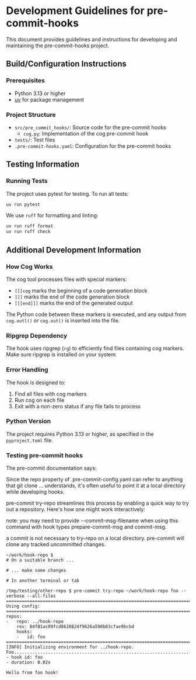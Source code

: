 # Development Guidelines for pre-commit-hooks

This document provides guidelines and instructions for developing and maintaining the pre-commit-hooks project.

## Build/Configuration Instructions

### Prerequisites

- Python 3.13 or higher
- [uv](https://github.com/astral-sh/uv) for package management

### Project Structure

- `src/pre_commit_hooks/`: Source code for the pre-commit hooks
  - `cog.py`: Implementation of the cog pre-commit hook
- `tests/`: Test files
- `.pre-commit-hooks.yaml`: Configuration for the pre-commit hooks

## Testing Information

### Running Tests

The project uses pytest for testing. To run all tests:

```bash
uv run pytest
```

We use `ruff` for formatting and linting:

```bash
uv run ruff format
uv run ruff check
```

## Additional Development Information

### How Cog Works

The cog tool processes files with special markers:
- `[[[cog` marks the beginning of a code generation block
- `]]]` marks the end of the code generation block
- `[[[end]]]` marks the end of the generated output

The Python code between these markers is executed, and any output from `cog.outl()` or `cog.out()` is inserted into the file.

### Ripgrep Dependency

The hook uses ripgrep (`rg`) to efficiently find files containing cog markers. Make sure ripgrep is installed on your system.

### Error Handling

The hook is designed to:
1. Find all files with cog markers
2. Run cog on each file
3. Exit with a non-zero status if any file fails to process

### Python Version

The project requires Python 3.13 or higher, as specified in the `pyproject.toml` file.

### Testing pre-commit hooks

The pre-commit documentation says:

Since the repo property of .pre-commit-config.yaml can refer to anything that git clone ... understands, it's often useful to point it at a local directory while developing hooks.

pre-commit try-repo streamlines this process by enabling a quick way to try out a repository. Here's how one might work interactively:

note: you may need to provide --commit-msg-filename when using this command with hook types prepare-commit-msg and commit-msg.

a commit is not necessary to try-repo on a local directory. pre-commit will clone any tracked uncommitted changes.

```
~/work/hook-repo $
# On a suitable branch ...

# ... make some changes

# In another terminal or tab

/tmp/testing/other-repo $ pre-commit try-repo ~/work/hook-repo foo --verbose --all-files
===============================================================================
Using config:
===============================================================================
repos:
-   repo: ../hook-repo
    rev: 84f01ac09fcd8610824f9626a590b83cfae9bcbd
    hooks:
    -   id: foo
===============================================================================
[INFO] Initializing environment for ../hook-repo.
Foo......................................................................Passed
- hook id: foo
- duration: 0.02s

Hello from foo hook!
```
